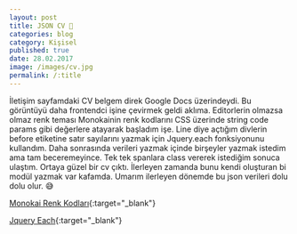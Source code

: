 ```yaml
---
layout: post
title: JSON CV 📄
categories: blog
category: Kişisel
published: true
date: 28.02.2017
image: /images/cv.jpg
permalink: /:title
---
```


İletişim sayfamdaki CV belgem direk Google Docs üzerindeydi. Bu görüntüyü daha frontendci işine çevirmek geldi aklıma.
Editorlerin olmazsa olmaz renk teması Monokainin renk kodlarını CSS üzerinde string code params gibi değerlere atayarak başladım işe.
Line diye açtığım divlerin before etiketine satır sayılarını yazmak için Jquery.each fonksiyonunu kullandım. Daha sonrasında
verileri yazmak içinde birşeyler yazmak istedim ama tam beceremeyince. Tek tek spanlara class vererek istediğim sonuca ulaştım.
Ortaya güzel bir cv çıktı. İlerleyen zamanda bunu kendi oluşturan bi modül yazmak var kafamda. Umarım ilerleyen dönemde bu json verileri dolu dolu olur. 😅

[Monokai Renk Kodları](https://github.com/sefatunckanat/sefatunckanat.github.io/blob/master/_sass/_base.sass#L440){:target="_blank"}

[Jquery Each](http://api.jquery.com/jquery.each/){:target="_blank"}